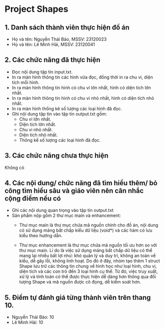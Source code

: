 # Project Shapes

## 1. Danh sách thành viên thực hiện đồ án
   - Họ và tên: Nguyễn Thái Bảo, MSSV: 23120023
   - Họ và tên: Lê Minh Hải, MSSV: 23120041

## 2. Các chức năng đã thực hiện
   - Đọc nội dung tập tin input.txt.
   - In ra màn hình thông tin các hình vừa đọc, đồng thời in ra chu vi, diện tích mỗi hình.
   - In ra màn hình thông tin hình có chu vi lớn nhất, hình có diện tích lớn nhất.
   - In ra màn hình thông tin hình có chu vi nhỏ nhất, hình có diện tích nhỏ nhất.
   - In ra màn hình thống kê số lượng các loại hình đã đọc.
   - Ghi nội dung tập tin vào tập tin output.txt gồm:
      + Chu vi lớn nhất.
      + Diện tích lớn nhất.
      + Chu vi nhỏ nhất.
      + Diện tích nhỏ nhất.
      + Thông kế số lượng các loại hình đã đọc.

## 3. Các chức năng chưa thực hiện
   Không có

## 4. Các nội dung/ chức năng đã tìm hiểu thêm/ bỏ công tìm hiểu sâu và giáo viên nên cân nhắc cộng điểm nếu có
   - Ghi các nội dung quan trọng vào tập tin output.txt
   - Sản phẩm nộp gồm 2 thư mục main và enhancement:
      + Thư mục main là thư mục chứa mã nguồn chính cho đồ án, nội dung có sử dụng mảng bất chấp kiểu dữ liệu
      (void*) và các hàm có lưu kiểu theo hướng dẫn.

      + Thư mục enhancement là thư mục chứa mã nguồn tối ưu hơn so với thư mục main. Lí do là việc sử dụng mảng
      bất chấp dữ liệu có thể mang lại nhiều bất lợi như: khó quản lý và duy trì, không an toàn về kiểu, dễ gây
      lỗi, không linh hoạt. Do đó ở đây, nhóm tạo thêm 1 struct Shape lưu trữ các thông tin chung về hình học
      như loại hình, chu vi, diện tích và các con trỏ đến 3 loại hình cụ thể. Từ đó, việc truy xuất, xử lý và
      tính toán có thể được thực hiện dễ dàng hơn thông qua đối tượng Shape và mã nguồn được cô đọng, dễ kiểm
      soát hơn.

## 5. Điểm tự đánh giá từng thành viên trên thang 10.
   - Nguyễn Thái Bảo: 10
   - Lê Minh Hải: 10
